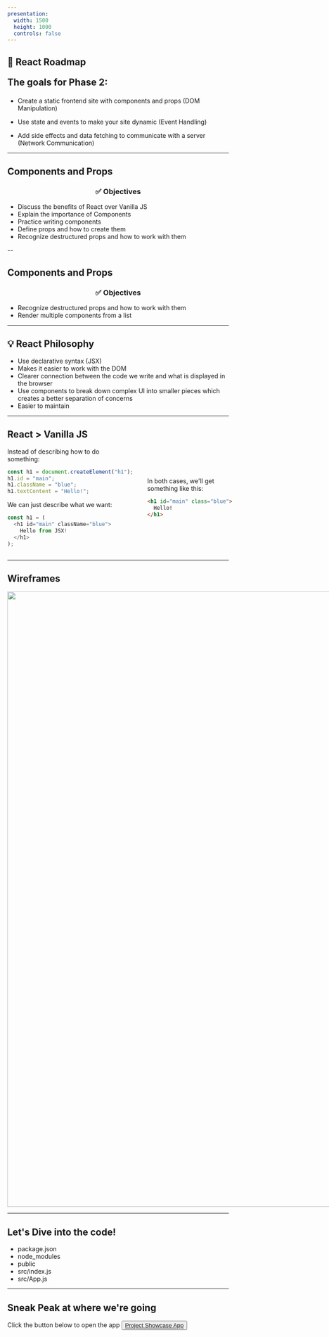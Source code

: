 ```yaml
---
presentation:
  width: 1500
  height: 1000
  controls: false
---
```



<h2> 🚗 React Roadmap

The goals for Phase 2: </h2>

- Create a static frontend site with components and props (DOM Manipulation)

- Use state and events to make your site dynamic (Event Handling)

- Add side effects and data fetching to communicate with a server (Network Communication)


---

<h2> Components and Props </h2>

<!-- slide style="text-align: left;" -->

<h3 style="text-align: center;"> ✅ Objectives </h3>

+ Discuss the benefits of React over Vanilla JS
+ Explain the importance of Components
+ Practice writing components
+ Define props and how to create them
+ Recognize destructured props and how to work with them


--

<h2> Components and Props </h2>

<!-- slide style="text-align: left;" -->

<h3 style="text-align: center;"> ✅ Objectives </h3>

+ Recognize destructured props and how to work with them
+ Render multiple components from a list

---

<h2> 💡 React Philosophy </h2>

- Use declarative syntax (JSX)
- Makes it easier to work with the DOM
- Clearer connection between the code we write and what is displayed in the browser
- Use components to break down complex UI into smaller pieces which creates a better separation of concerns
- Easier to maintain


---

<h2> React > Vanilla JS </h2>

<div style="display: flex; gap: 2rem;">
<div>
Instead of describing how to do something:

```js
const h1 = document.createElement("h1");
h1.id = "main";
h1.className = "blue";
h1.textContent = "Hello!";
```

We can just describe what we want:

```js
const h1 = (
  <h1 id="main" className="blue">
    Hello from JSX!
  </h1>
);
```

</div>
<div style="display: flex; flex-direction: column; justify-content: center;">
  In both cases, we'll get something like this:

  ```html
  <h1 id="main" class="blue">
    Hello!
  </h1>
  ```

</div>
</div>


---

<h2> Wireframes </h2>

<div style="display: flex; flex-direction: row;">
  <div>
    <img width="1400px" src="https://res.cloudinary.com/dnocv6uwb/image/upload/v1643721399/wireframe_bfc35e.png">
  </div>

  <div style="font-size: 1.95rem; margin-top: 0.85rem;">
    What components could we use to build this app?

<textarea style="font-size: 2rem; border: 2px solid black; padding: 1rem;" rows="10" cols="25"></textarea>    
  </div>
</div>




---


## Let's Dive into the code!

- package.json
- node_modules
- public
- src/index.js
- src/App.js


---

## Sneak Peak at where we're going

Click the button below to open the app
<button>[Project Showcase App](https://phase-2-react-project-showcase.netlify.app/projects)</button>